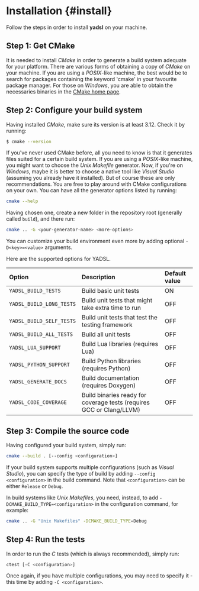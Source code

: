 # Installation {#install}

Follow the steps in order to install **yadsl** on your machine.

## Step 1: Get CMake

It is needed to install *CMake* in order to generate a build system adequate for your platform.
There are various forms of obtaining a copy of *CMake* on your machine. If you are using a *POSIX*-like machine,
the best would be to search for packages containing the keyword 'cmake' in your favourite package manager.
For those on *Windows*, you are able to obtain the necessaries binaries in the [CMake home page](https://cmake.org/).

## Step 2: Configure your build system

Having installed *CMake*, make sure its version is at least 3.12. Check it by running:

```sh
$ cmake --version
```

If you've never used CMake before, all you need to know is that it generates files suited for a certain build system.
If you are using a *POSIX*-like machine, you might want to choose the *Unix Makefile* generator. Now, if you're on
*Windows*, maybe it is better to choose a native tool like *Visual Studio* (assuming you already have it installed).
But of course these are only recommendations. You are free to play around with CMake configurations on your own.
You can have all the generator options listed by running:

```sh
cmake --help
```

Having chosen one, create a new folder in the repository root (generally called ``build``), and there run:

```sh
cmake .. -G <your-generator-name> <more-options>
```

You can customize your build environment even more by adding optional ``-D<key>=<value>`` arguments.

Here are the supported options for YADSL.

| Option                     | Description                                                          | Default value |
| :------------------------- | :------------------------------------------------------------------- | :------------ |
| ``YADSL_BUILD_TESTS``      | Build basic unit tests                                               | ON            |
| ``YADSL_BUILD_LONG_TESTS`` | Build unit tests that might take extra time to run                   | OFF           |
| ``YADSL_BUILD_SELF_TESTS`` | Build unit tests that test the testing framework                     | OFF           |
| ``YADSL_BUILD_ALL_TESTS``  | Build all unit tests                                                 | OFF           |
| ``YADSL_LUA_SUPPORT``      | Build Lua libraries (requires Lua)                                   | OFF           |
| ``YADSL_PYTHON_SUPPORT``   | Build Python libraries (requires Python)                             | OFF           |
| ``YADSL_GENERATE_DOCS``    | Build documentation (requires Doxygen)                               | OFF           |
| ``YADSL_CODE_COVERAGE``    | Build binaries ready for coverage tests (requires GCC or Clang/LLVM) | OFF           |

## Step 3: Compile the source code

Having configured your build system, simply run:

```sh
cmake --build . [--config <configuration>]
```

If your build system supports multiple configurations (such as *Visual Studio*), you can specify the type of
build by adding ``--config <configuration>`` in the build command. Note that ``<configuration>`` can be either
``Release`` or ``Debug``.

In build systems like *Unix Makefiles*, you need, instead, to add ``-DCMAKE_BUILD_TYPE=<configuration>``
in the configuration command, for example:

```sh
cmake .. -G "Unix Makefiles" -DCMAKE_BUILD_TYPE=Debug
```

## Step 4: Run the tests

In order to run the *C* tests (which is always recommended), simply run:

```sh
ctest [-C <configuration>]
```

Once again, if you have multiple configurations, you may need to specify it - this time by adding ``-C <configuration>``.
